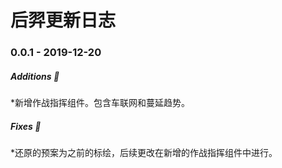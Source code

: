 后羿更新日志
===========

### 0.0.1 - 2019-12-20

##### Additions :tada:
*新增作战指挥组件。包含车联网和蔓延趋势。

##### Fixes :wrench:
*还原的预案为之前的标绘，后续更改在新增的作战指挥组件中进行。
